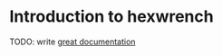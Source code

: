 # Introduction to hexwrench

TODO: write [great documentation](http://jacobian.org/writing/what-to-write/)

